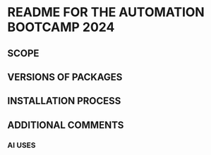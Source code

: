 # README FOR THE AUTOMATION BOOTCAMP 2024

## SCOPE





## VERSIONS OF PACKAGES


## INSTALLATION PROCESS



## ADDITIONAL COMMENTS

### AI USES


###